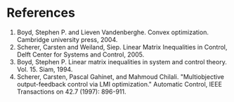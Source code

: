 References
==========

1. Boyd, Stephen P. and Lieven Vandenberghe. Convex optimization. Cambridge
university press, 2004.
2. Scherer, Carsten and Weiland, Siep. Linear Matrix Inequalities in Control,
Delft Center for Systems and Control, 2005.
3. Boyd, Stephen P. Linear matrix inequalities in system and control theory.
Vol. 15. Siam, 1994.
4. Scherer, Carsten, Pascal Gahinet, and Mahmoud Chilali. "Multiobjective
output-feedback control via LMI optimization." Automatic Control, IEEE
Transactions on 42.7 (1997): 896-911.


